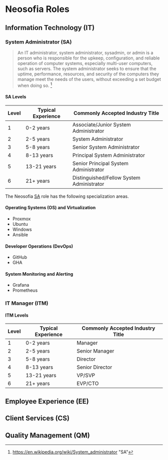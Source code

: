 # Neosofia Roles

## Information Technology (IT)


### System Administrator (SA) 

> An IT administrator, system administrator, sysadmin, or admin is a person who is responsible for the upkeep, configuration, and reliable operation of computer systems, especially multi-user computers, such as servers. The system administrator seeks to ensure that the uptime, performance, resources, and security of the computers they manage meet the needs of the users, without exceeding a set budget when doing so. [^sa]

#### SA Levels

| Level | Typical Experience | Commonly Accepted Industry Title          |
|-------|--------------------|-------------------------------------------|
| 1     | 0-2 years          | Associate/Junior System Administrator     |
| 2     | 2-5 years          | System Administrator                      |
| 3     | 5-8 years          | Senior System Administrator               |
| 4     | 8-13 years         | Principal System Administrator            |
| 5     | 13-21 years        | Senior Principal System Administrator     |
| 6     | 21+ years          | Distinguished/Fellow System Administrator |

The Neosofia [SA](#system-administrator-sa) role has the following specialization areas.

#### Operating Systems (OS) and Virtualization
* Proxmox
* Ubuntu
* Windows
* Ansible

#### Developer Operations (DevOps)
* GitHub
* GHA

#### System Monitoring and Alerting
* Grafana
* Prometheus


### IT Manager (ITM)



#### ITM Levels

| Level | Typical Experience | Commonly Accepted Industry Title |
|-------|--------------------|----------------------------------|
| 1     | 0-2 years          | Manager                          |
| 2     | 2-5 years          | Senior Manager                   |
| 3     | 5-8 years          | Director                         |
| 4     | 8-13 years         | Senior Director                  |
| 5     | 13-21 years        | VP/SVP                           |
| 6     | 21+ years          | EVP/CTO                          |

## Employee Experience (EE)


## Client Services (CS)


## Quality Management (QM)


[^sa]: https://en.wikipedia.org/wiki/System_administrator "SA"
